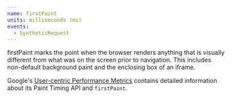 ```yaml
---
name: firstPaint
units: milliseconds (ms)
events:
  - SyntheticRequest
---
```


firstPaint marks the point when the browser renders anything that is visually different from what was on the screen prior to navigation. This includes non-default background paint and the enclosing box of an iframe.

Google's [User-centric Performance Metrics](https://developers.google.com/web/fundamentals/performance/user-centric-performance-metrics) contains detailed information about its Paint Timing API and `firstPaint`.